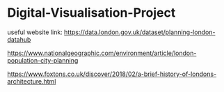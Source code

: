 # Digital-Visualisation-Project
useful website link:
https://data.london.gov.uk/dataset/planning-london-datahub

https://www.nationalgeographic.com/environment/article/london-population-city-planning

https://www.foxtons.co.uk/discover/2018/02/a-brief-history-of-londons-architecture.html
